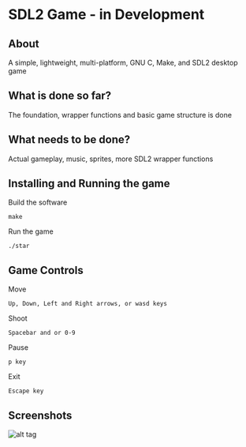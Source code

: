 # SDL2 Game - in Development

## About

A simple, lightweight, multi-platform, GNU C, Make, and SDL2 desktop game

## What is done so far?

The foundation, wrapper functions and basic game structure is done

## What needs to be done?

Actual gameplay, music, sprites, more SDL2 wrapper functions

## Installing and Running the game

Build the software
```
make
```

Run the game
```
./star
```

## Game Controls

Move
```
Up, Down, Left and Right arrows, or wasd keys
```

Shoot
```
Spacebar and or 0-9
```

Pause
```
p key
```

Exit
```
Escape key
```

## Screenshots


![alt tag](https://raw.githubusercontent.com/jakebesworth/SDL2-game/master/assets/examples/game.png)
